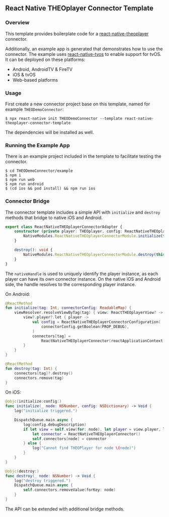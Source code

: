 ## React Native THEOplayer Connector Template

### Overview

This template provides boilerplate code for a [react-native-theoplayer](https://github.com/THEOplayer/react-native-theoplayer)
connector.

Additionally, an example app is generated that demonstrates how to use the connector.
The example uses [react-native-tvos](https://github.com/react-native-tvos/react-native-tvos) 
to enable support for tvOS. It can be deployed on these platforms:

- Android, AndroidTV & FireTV
- iOS & tvOS
- Web-based platforms

### Usage

First create a new connector project base on this template, named for example `THEODemoConnector`:

```
$ npx react-native init THEODemoConnector --template react-native-theoplayer-connector-template
```

The dependencies will be installed as well.

### Running the Example App

There is an example project included in the template to facilitate testing the connector.

```
$ cd THEODemoConnector/example
$ npm i
$ npm run web
$ npm run android
$ (cd ios && pod install) && npm run ios
```

### Connector Bridge

The connector template includes a simple API with `initialize` and `destroy` methods that bridge to 
native iOS and Android.

```typescript
export class ReactNativeTHEOplayerConnectorAdapter {
    constructor (private player: THEOplayer, config: ReactNativeTHEOplayerConnectorConfiguration) {
        NativeModules.ReactNativeTHEOplayerConnectorModule.initialize(this.player.nativeHandle, config);
    }

    destroy(): void {
        NativeModules.ReactNativeTHEOplayerConnectorModule.destroy(this.player.nativeHandle || -1);
    }
}
```

The `nativeHandle` is used to uniquely identify the player instance, as each player can have its own
connector instance.
On the native iOS and Android side, the handle resolves to the corresponding player instance.

On Android:

```kotlin
@ReactMethod
fun initialize(tag: Int, connectorConfig: ReadableMap) {
    viewResolver.resolveViewByTag(tag) { view: ReactTHEOplayerView? ->
        view?.player?.let { player ->
            val config = ReactNativeTHEOplayerConnectorConfiguration(
                connectorConfig.getBoolean(PROP_DEBUG),
            )
            connectors[tag] =
                ReactNativeTHEOplayerConnector(reactApplicationContext, player, config)
        }
    }
}

@ReactMethod
fun destroy(tag: Int) {
    connectors[tag]?.destroy()
    connectors.remove(tag)
}
```

On iOS:

```swift
@objc(initialize:config:)
func initialize(_ node: NSNumber, config: NSDictionary) -> Void {
    log("initialize triggered.")

    DispatchQueue.main.async {
        log(config.debugDescription)
        if let view = self.view(for: node), let player = view.player, let sendError = view.mainEventHandler.onNativeError {
            let connector = ReactNativeTHEOplayerConnector()
            self.connectors[node] = connector
        } else {
            log("Cannot find THEOPlayer for node \(node)")
        }
    }
}

@objc(destroy:)
func destroy(_ node: NSNumber) -> Void {
    log("destroy triggered.")
    DispatchQueue.main.async {
        self.connectors.removeValue(forKey: node)
    }
}
```

The API can be extended with additional bridge methods.
